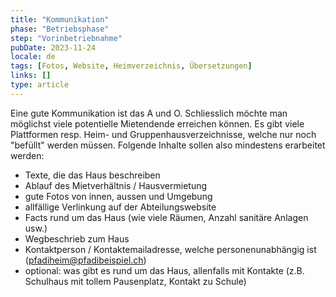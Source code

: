 ```yaml
---
title: "Kommunikation"
phase: "Betriebsphase"
step: "Vorinbetriebnahme"
pubDate: 2023-11-24
locale: de
tags: [Fotos, Website, Heimverzeichnis, Übersetzungen]
links: []
type: article
---
```


Eine gute Kommunikation ist das A und O. Schliesslich möchte man möglichst viele potentielle Mietendende erreichen können. Es gibt viele Plattformen resp. Heim- und Gruppenhausverzeichnisse, welche nur noch "befüllt" werden müssen. Folgende Inhalte sollen also mindestens erarbeitet werden:
- Texte, die das Haus beschreiben
- Ablauf des Mietverhältnis / Hausvermietung
- gute Fotos von innen, aussen und Umgebung
- allfällige Verlinkung auf der Abteilungswebsite
- Facts rund um das Haus (wie viele Räumen, Anzahl sanitäre Anlagen usw.)
- Wegbeschrieb zum Haus
- Kontaktperson / Kontaktemailadresse, welche personenunabhängig ist (pfadiheim@pfadibeispiel.ch)
- optional: was gibt es rund um das Haus, allenfalls mit Kontakte (z.B. Schulhaus mit tollem Pausenplatz, Kontakt zu Schule)
